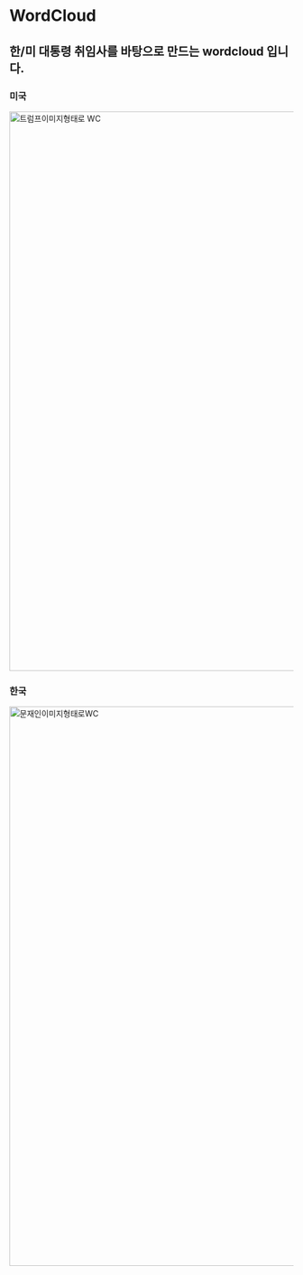 # WordCloud

## 한/미 대통령 취임사를 바탕으로 만드는 wordcloud 입니다. 

### 미국

<img width="992" alt="트럼프이미지형태로 WC" src="https://user-images.githubusercontent.com/41437682/102872303-df6f9080-4482-11eb-8976-232be82e8f6d.png">

### 한국

<img width="992" alt="문재인이미지형태로WC" src="https://user-images.githubusercontent.com/41437682/102872417-fe6e2280-4482-11eb-823b-1d4729c97e7a.png">
